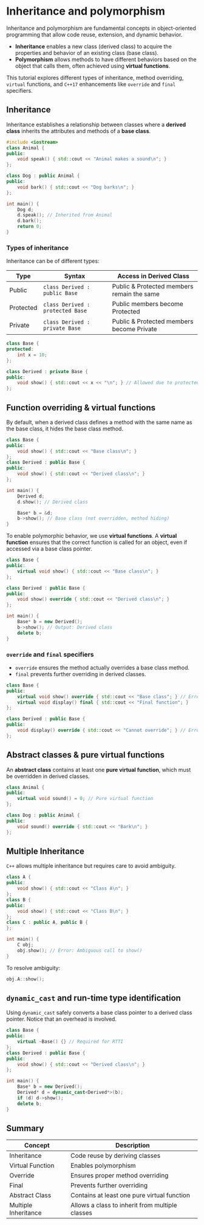 # Inheritance and polymorphism

Inheritance and polymorphism are fundamental concepts in object-oriented programming that allow code reuse, extension, and dynamic behavior.

- **Inheritance** enables a new class (derived class) to acquire the properties and behavior of an existing class (base class).
- **Polymorphism** allows methods to have different behaviors based on the object that calls them, often achieved using **virtual functions**.

This tutorial explores different types of inheritance, method overriding, `virtual` functions, and `C++17` enhancements like `override` and `final` specifiers.

## Inheritance

Inheritance establishes a relationship between classes where a **derived class** inherits the attributes and methods of a **base class**.

```cpp
#include <iostream>
class Animal {
public:
    void speak() { std::cout << "Animal makes a sound\n"; }
};

class Dog : public Animal {
public:
    void bark() { std::cout << "Dog barks\n"; }
};

int main() {
    Dog d;
    d.speak(); // Inherited from Animal
    d.bark();
    return 0;
}
```
### Types of inheritance

Inheritance can be of different types:

| Type | Syntax | Access in Derived Class |
|-------|--------|----------------------|
| Public | `class Derived : public Base` | Public & Protected members remain the same |
| Protected | `class Derived : protected Base` | Public members become Protected |
| Private | `class Derived : private Base` | Public & Protected members become Private |

```cpp
class Base {
protected:
    int x = 10;
};

class Derived : private Base {
public:
    void show() { std::cout << x << "\n"; } // Allowed due to protected access
};
```

## Function overriding & virtual functions

By default, when a derived class defines a method with the same name as the base class, it hides the base class method.

```cpp
class Base {
public:
    void show() { std::cout << "Base class\n"; }
};
class Derived : public Base {
public:
    void show() { std::cout << "Derived class\n"; }
};

int main() {
    Derived d;
    d.show(); // Derived class

    Base* b = &d;
    b->show(); // Base class (not overridden, method hiding)
}
```

To enable polymorphic behavior, we use **virtual functions**. A **virtual function** ensures that the correct function is called for an object, even if accessed via a base class pointer.

```cpp
class Base {
public:
    virtual void show() { std::cout << "Base class\n"; }
};

class Derived : public Base {
public:
    void show() override { std::cout << "Derived class\n"; }
};

int main() {
    Base* b = new Derived();
    b->show(); // Output: Derived class
    delete b;
}
```

### `override` and `final` specifiers

- `override` ensures the method actually overrides a base class method.
- `final` prevents further overriding in derived classes.

```cpp
class Base {
public:
    virtual void show() override { std::cout << "Base class"; } // Error: No function to override
    virtual void display() final { std::cout << "Final function"; }
};

class Derived : public Base {
public:
    void display() override { std::cout << "Cannot override"; } // Error: display() is final
};
```

## Abstract classes & pure virtual functions
An **abstract class** contains at least one **pure virtual function**, which must be overridden in derived classes.

```cpp
class Animal {
public:
    virtual void sound() = 0; // Pure virtual function
};

class Dog : public Animal {
public:
    void sound() override { std::cout << "Bark\n"; }
};
```

## Multiple Inheritance
`C++` allows multiple inheritance but requires care to avoid ambiguity.
```cpp
class A {
public:
    void show() { std::cout << "Class A\n"; }
};
class B {
public:
    void show() { std::cout << "Class B\n"; }
};
class C : public A, public B {
};

int main() {
    C obj;
    obj.show(); // Error: Ambiguous call to show()
}
```
To resolve ambiguity:
```cpp
obj.A::show();
```

## `dynamic_cast` and run-time type identification

Using `dynamic_cast` safely converts a base class pointer to a derived class pointer. Notice that an overhead is involved.

```cpp
class Base {
public:
    virtual ~Base() {} // Required for RTTI
};
class Derived : public Base {
public:
    void show() { std::cout << "Derived class\n"; }
};

int main() {
    Base* b = new Derived();
    Derived* d = dynamic_cast<Derived*>(b);
    if (d) d->show();
    delete b;
}
```

## Summary

| Concept | Description |
|---------|-------------|
| Inheritance | Code reuse by deriving classes |
| Virtual Function | Enables polymorphism |
| Override | Ensures proper method overriding |
| Final | Prevents further overriding |
| Abstract Class | Contains at least one pure virtual function |
| Multiple Inheritance | Allows a class to inherit from multiple classes |

